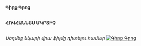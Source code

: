 **Գիրք Գրոց**

\
**ՀՈՎՀԱՆՆԵՍ ՄԿՐՏԻՉ**

\
_Սեղմեք նկարի վրա ֆիլմը դիտելու համար_
[![Գիրք Գրոց](https://www.tomsarkgh.am/thumbnails/Photo/bigimage/19/82/08/slug-88219.jpg)](https://www.youtube.com/watch?v=Z9blead9GO8)
